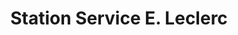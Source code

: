 ---
title: "Station Service E. Leclerc"
url: /hombourg-haut/station-service-e-leclerc/
shop: gaz
---